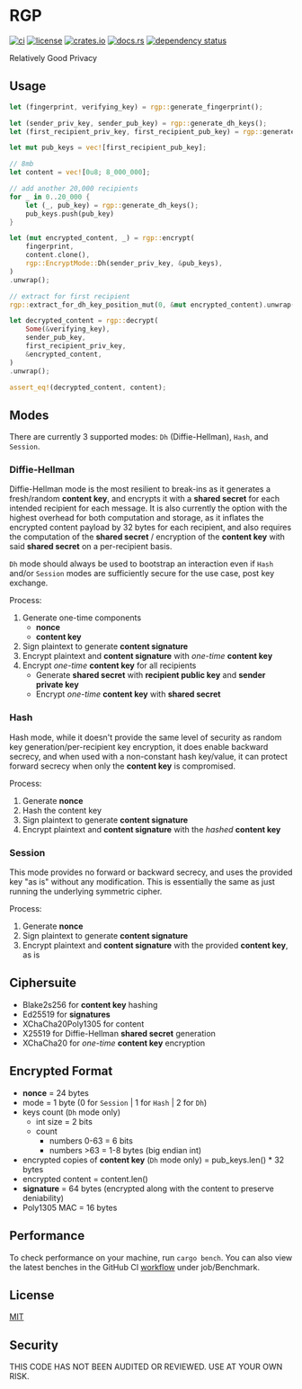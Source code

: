 # RGP

[![ci](https://github.com//seanwatters/rgp/actions/workflows/ci.yml/badge.svg)](https://github.com//seanwatters/rgp/actions/workflows/ci.yml)
[![license](https://img.shields.io/github/license/seanwatters/rgp.svg)](https://github.com/seanwatters/rgp/blob/main/LICENSE)
[![crates.io](https://img.shields.io/crates/v/rgp.svg)](https://crates.io/crates/rgp)
[![docs.rs](https://docs.rs/rgp/badge.svg)](https://docs.rs/rgp/)
[![dependency status](https://deps.rs/repo/github/seanwatters/rgp/status.svg)](https://deps.rs/repo/github/seanwatters/rgp)

Relatively Good Privacy 

## Usage

```rust
let (fingerprint, verifying_key) = rgp::generate_fingerprint();

let (sender_priv_key, sender_pub_key) = rgp::generate_dh_keys();
let (first_recipient_priv_key, first_recipient_pub_key) = rgp::generate_dh_keys();

let mut pub_keys = vec![first_recipient_pub_key];

// 8mb
let content = vec![0u8; 8_000_000];

// add another 20,000 recipients
for _ in 0..20_000 {
    let (_, pub_key) = rgp::generate_dh_keys();
    pub_keys.push(pub_key)
}

let (mut encrypted_content, _) = rgp::encrypt(
    fingerprint,
    content.clone(),
    rgp::EncryptMode::Dh(sender_priv_key, &pub_keys),
)
.unwrap();

// extract for first recipient
rgp::extract_for_dh_key_position_mut(0, &mut encrypted_content).unwrap();

let decrypted_content = rgp::decrypt(
    Some(&verifying_key),
    sender_pub_key,
    first_recipient_priv_key,
    &encrypted_content,
)
.unwrap();

assert_eq!(decrypted_content, content);
```

## Modes

There are currently 3 supported modes: `Dh` (Diffie-Hellman), `Hash`, and `Session`.

### Diffie-Hellman

Diffie-Hellman mode is the most resilient to break-ins as it generates a fresh/random **content key**, and encrypts it with a **shared secret** for each intended recipient for each message. It is also currently the option with the highest overhead for both computation and storage, as it inflates the encrypted content payload by 32 bytes for each recipient, and also requires the computation of the **shared secret** / encryption of the **content key** with said **shared secret** on a per-recipient basis.

`Dh` mode should always be used to bootstrap an interaction even if `Hash` and/or `Session` modes are sufficiently secure for the use case, post key exchange.

Process:

1. Generate one-time components
    - **nonce**
    - **content key**
2. Sign plaintext to generate **content signature**
3. Encrypt plaintext and **content signature** with _one-time_ **content key**
4. Encrypt _one-time_ **content key** for all recipients
    - Generate **shared secret** with **recipient public key** and **sender private key**
    - Encrypt _one-time_ **content key** with **shared secret**

### Hash

Hash mode, while it doesn't provide the same level of security as random key generation/per-recipient key encryption, it does enable backward secrecy, and when used with a non-constant hash key/value, it can protect forward secrecy when only the **content key** is compromised.

Process:

1. Generate **nonce**
2. Hash the content key
3. Sign plaintext to generate **content signature**
4. Encrypt plaintext and **content signature** with the _hashed_ **content key**

### Session

This mode provides no forward or backward secrecy, and uses the provided key "as is" without any modification. This is essentially the same as just running the underlying symmetric cipher.

Process:

1. Generate **nonce**
2. Sign plaintext to generate **content signature**
3. Encrypt plaintext and **content signature** with the provided **content key**, as is

## Ciphersuite

- Blake2s256 for **content key** hashing
- Ed25519 for **signatures**
- XChaCha20Poly1305 for content
- X25519 for Diffie-Hellman **shared secret** generation
- XChaCha20 for _one-time_ **content key** encryption

## Encrypted Format

- **nonce** = 24 bytes
- mode = 1 byte (0 for `Session` | 1 for `Hash` | 2 for `Dh`)
- keys count (`Dh` mode only)
    - int size = 2 bits
    - count
        - numbers 0-63 = 6 bits
        - numbers >63 = 1-8 bytes (big endian int)
- encrypted copies of **content key** (`Dh` mode only) = pub_keys.len() * 32 bytes
- encrypted content = content.len()
- **signature** = 64 bytes (encrypted along with the content to preserve deniability)
- Poly1305 MAC = 16 bytes

## Performance

To check performance on your machine, run `cargo bench`. You can also view the latest benches in the GitHub CI [workflow](https://github.com//seanwatters/rgp/actions/workflows/ci.yml) under job/Benchmark.

## License

[MIT](https://opensource.org/license/MIT)

## Security

THIS CODE HAS NOT BEEN AUDITED OR REVIEWED. USE AT YOUR OWN RISK.
